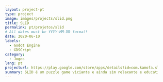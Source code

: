 ```yaml
---
layout: project-pt
type: project
image: images/projects/slid.png
title: SLID
permalink: pt/projetos/slid
# All dates must be YYYY-MM-DD format!
date: 2020-06-10
labels:
  - Godot Engine
  - GDSCript
category:
  - Jogos
lang: pt
projecturl: https://play.google.com/store/apps/details?id=com.kamofa.slid
summary: SLID é um puzzle game viciante e ainda sim relaxante e educativo, onde o objetivo principal é formar palavras com as letras existentes no tabuleiro, ganhando pontos e aprendendo novos vocábulos e suas definições com cada movimento.
---
```

